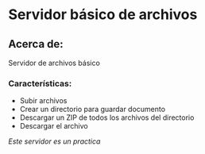 # Servidor básico de archivos

## Acerca de:

Servidor de archivos básico

### Características:
- Subir archivos
- Crear un directorio para guardar documento
- Descargar un ZIP de todos los archivos del directorio
- Descargar el archivo

_Este servidor es un practica_
